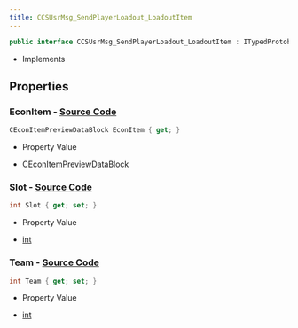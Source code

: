 ```yaml
---
title: CCSUsrMsg_SendPlayerLoadout_LoadoutItem
---
```


```csharp
public interface CCSUsrMsg_SendPlayerLoadout_LoadoutItem : ITypedProtobuf<CCSUsrMsg_SendPlayerLoadout_LoadoutItem>, INativeHandle
```

- Implements

## Properties

### **EconItem** - [Source Code](https://github.com/swiftly-solution/swiftlys2/blob/main/managed/src/SwiftlyS2.Generated/Protobufs/Interfaces/CCSUsrMsg_SendPlayerLoadout_LoadoutItem.cs#L13)

```csharp
CEconItemPreviewDataBlock EconItem { get; }
```

- Property Value

- [CEconItemPreviewDataBlock](/docs/api/shared/protobufdefinitions/ceconitempreviewdatablock)

### **Slot** - [Source Code](https://github.com/swiftly-solution/swiftlys2/blob/main/managed/src/SwiftlyS2.Generated/Protobufs/Interfaces/CCSUsrMsg_SendPlayerLoadout_LoadoutItem.cs#L19)

```csharp
int Slot { get; set; }
```

- Property Value

- [int](https://learn.microsoft.com/dotnet/api/system.int32)

### **Team** - [Source Code](https://github.com/swiftly-solution/swiftlys2/blob/main/managed/src/SwiftlyS2.Generated/Protobufs/Interfaces/CCSUsrMsg_SendPlayerLoadout_LoadoutItem.cs#L16)

```csharp
int Team { get; set; }
```

- Property Value

- [int](https://learn.microsoft.com/dotnet/api/system.int32)

